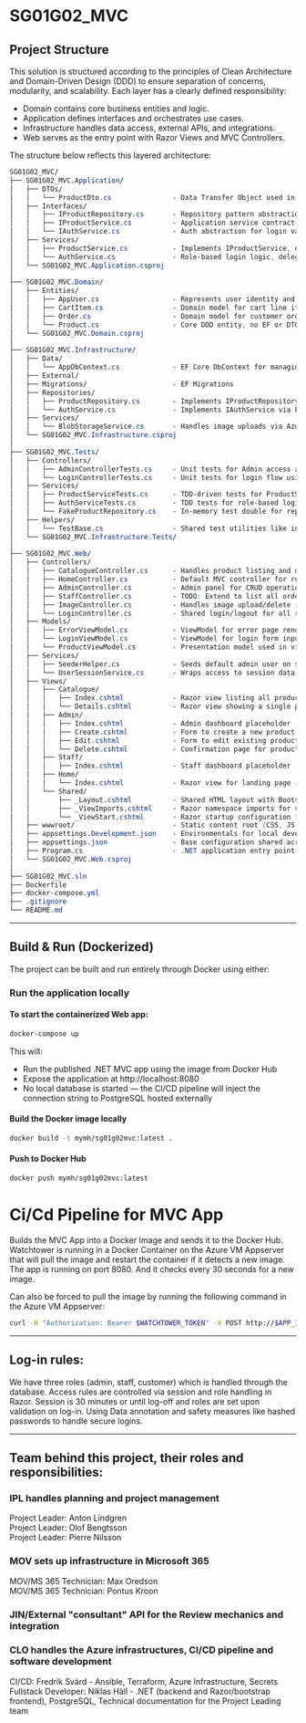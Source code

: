 # SG01G02_MVC

## Project Structure
This solution is structured according to the principles of Clean Architecture and Domain-Driven Design (DDD) to ensure separation of concerns, modularity, and scalability. Each layer has a clearly defined responsibility:  
- Domain contains core business entities and logic.
- Application defines interfaces and orchestrates use cases.
- Infrastructure handles data access, external APIs, and integrations.
- Web serves as the entry point with Razor Views and MVC Controllers.
  
The structure below reflects this layered architecture:
  
```css
SG01G02_MVC/
├── SG01G02_MVC.Application/
│   ├── DTOs/
│   │   └── ProductDto.cs               - Data Transfer Object used in Application and Web layers
│   ├── Interfaces/
│   │   ├── IProductRepository.cs       - Repository pattern abstraction for fetching products (Infrastructure will implement)
│   │   ├── IProductService.cs          - Application service contract defining product-related use cases (used by Web layer)
│   │   └── IAuthService.cs             - Auth abstraction for login validation and session-aware auth
│   ├── Services/
│   │   ├── ProductService.cs           - Implements IProductService, delegates to repository
│   │   └── AuthService.cs              - Role-based login logic, delegates to IUserRepository
│   └── SG01G02_MVC.Application.csproj
│
├── SG01G02_MVC.Domain/
│   ├── Entities/
│   │   ├── AppUser.cs                  - Represents user identity and role (Admin, Staff, etc.)
│   │   ├── CartItem.cs                 - Domain model for cart line item
│   │   ├── Order.cs                    - Domain model for customer order
│   │   └── Product.cs                  - Core DDD entity, no EF or DTO logic
│   └── SG01G02_MVC.Domain.csproj
│
├── SG01G02_MVC.Infrastructure/
│   ├── Data/
│   │   └── AppDbContext.cs             - EF Core DbContext for managing database access
│   ├── External/
│   ├── Migrations/                     - EF Migrations
│   ├── Repositories/
│   │   ├── ProductRepository.cs        - Implements IProductRepository using EF Core
│   │   └── AuthService.cs              - Implements IAuthService via EF (DB) user lookup
│   ├── Services/
│   │   └── BlobStorageService.cs       - Handles image uploads via Azure Blob Storage (stubbed for MVP)
│   └── SG01G02_MVC.Infrastructure.csproj
│
├── SG01G02_MVC.Tests/
│   ├── Controllers/
│   │   ├── AdminControllerTests.cs     - Unit tests for Admin access and redirection logic
│   │   └── LoginControllerTests.cs     - Unit tests for login flow using mock services
│   ├── Services/
│   │   ├── ProductServiceTests.cs      - TDD-driven tests for ProductService
│   │   ├── AuthServiceTests.cs         - TDD tests for role-based login logic
│   │   └── FakeProductRepository.cs    - In-memory test double for repository logic
│   ├── Helpers/
│   │   └── TestBase.cs                 - Shared test utilities like in-memory DbContext factory
│   └── SG01G02_MVC.Infrastructure.Tests/
│
├── SG01G02_MVC.Web/
│   ├── Controllers/
│   │   ├── CatalogueController.cs      - Handles product listing and detail views
│   │   ├── HomeController.cs           - Default MVC controller for routing landing page and basic views
│   │   ├── AdminController.cs          - Admin panel for CRUD operations (Index, Create, Edit, Delete)
│   │   ├── StaffController.cs          - TODO: Extend to list all orders (read-only) once OrderService is ready. (Role: Staff only)
│   │   ├── ImageController.cs          - Handles image upload/delete (API)
│   │   └── LoginController.cs          - Shared login/logout for all roles
│   ├── Models/
│   │   ├── ErrorViewModel.cs           - ViewModel for error page rendering // TODO: not used yet
│   │   └── LoginViewModel.cs           - ViewModel for login form input validation
│   │   └── ProductViewModel.cs         - Presentation model used in views for products
│   ├── Services/
│   │   ├── SeederHelper.cs             - Seeds default admin user on startup (used in Program.cs)
│   │   └── UserSessionService.cs       - Wraps access to session data (role, username)
│   ├── Views/
│   │   ├── Catalogue/
│   │   │   ├── Index.cshtml            - Razor view listing all products
│   │   │   └── Details.cshtml          - Razor view showing a single product
│   │   ├── Admin/
│   │   │   ├── Index.cshtml            - Admin dashboard placeholder
│   │   │   ├── Create.cshtml           - Form to create a new product (TODO)
│   │   │   ├── Edit.cshtml             - Form to edit existing product (TODO)
│   │   │   └── Delete.cshtml           - Confirmation page for product deletion (TODO)
│   │   ├── Staff/
│   │   │   ├── Index.cshtml            - Staff dashboard placeholder
│   │   ├── Home/
│   │   │   └── Index.cshtml            - Razor view for landing page (MVP placeholder)
│   │   └── Shared/
│   │       ├── _Layout.cshtml          - Shared HTML layout with Bootstrap navigation and structure
│   │       ├── _ViewImports.cshtml     - Razor namespace imports for views
│   │       └── _ViewStart.cshtml       - Razor startup configuration for view rendering
│   ├── wwwroot/                        - Static content root (CSS, JS, images)
│   ├── appsettings.Development.json    - Environmentals for local development
│   ├── appsettings.json                - Base configuration shared across environments
│   ├── Program.cs                      - .NET application entry point (configures Web host and services)
│   └── SG01G02_MVC.Web.csproj
│
├── SG01G02_MVC.sln
├── Dockerfile
├── docker-compose.yml
├── .gitignore
└── README.md
```

---

## Build & Run (Dockerized)

The project can be built and run entirely through Docker using either:

### Run the application locally

#### To start the containerized Web app:  
```bash
docker-compose up
```
This will:  
- Run the published .NET MVC app using the image from Docker Hub
- Expose the application at http://localhost:8080
- No local database is started — the CI/CD pipeline will inject the connection string to PostgreSQL hosted externally
  
#### Build the Docker image locally  
```bash
docker build -t mymh/sg01g02mvc:latest .
```
#### Push to Docker Hub  
```bash
docker push mymh/sg01g02mvc:latest
```

# Ci/Cd Pipeline for MVC App
Builds the MVC App into a Docker Image and sends it to the Docker Hub. Watchtower is running in a Docker Container on the Azure VM Appserver that will pull the image and restart the container if it detects a new image. The app is running on port 8080. And it checks every 30 seconds for a new image. 

Can also be forced to pull the image by running the following command in the Azure VM Appserver:
```bash
curl -H "Authorization: Bearer $WATCHTOWER_TOKEN" -X POST http://$APP_IP:8080/v1/update
```

---

## Log-in rules:

We have three roles (admin, staff, customer) which is handled through the database. Access rules are controlled via session and role handling in Razor. Session is 30 minutes or until log-off and roles are set upon validation on log-in. Using Data annotation and safety measures like hashed passwords to handle secure logins.

---

## Team behind this project, their roles and responsibilities:

### IPL handles planning and project management  
Project Leader: Anton Lindgren  
Project Leader: Olof Bengtsson  
Project Leader: Pierre Nilsson  
  
### MOV sets up infrastructure in Microsoft 365  
MOV/MS 365 Technician: Max Oredson  
MOV/MS 365 Technician: Pontus Kroon  
  
### JIN/External "consultant" API for the Review mechanics and integration  
  
### CLO handles the Azure infrastructures, CI/CD pipeline and software development  
CI/CD: Fredrik Svärd - Ansible, Terraform, Azure Infrastructure, Secrets  
Fullstack Developer: Niklas Häll - .NET (backend and Razor/bootstrap frontend), PostgreSQL, Technical documentation for the Project Leading team  